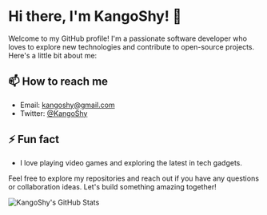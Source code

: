 # Hi there, I'm KangoShy! 👋

Welcome to my GitHub profile! I'm a passionate software developer who loves to explore new technologies and contribute to open-source projects. Here's a little bit about me:

## 📫 How to reach me
- Email: kangoshy@gmail.com
- Twitter: [@KangoShy](https://x.com/binaye_forever_)

## ⚡ Fun fact
- I love playing video games and exploring the latest in tech gadgets.

Feel free to explore my repositories and reach out if you have any questions or collaboration ideas. Let's build something amazing together!

![KangoShy's GitHub Stats](https://github-readme-stats.vercel.app/api?username=KangoShy&show_icons=true&theme=radical)
